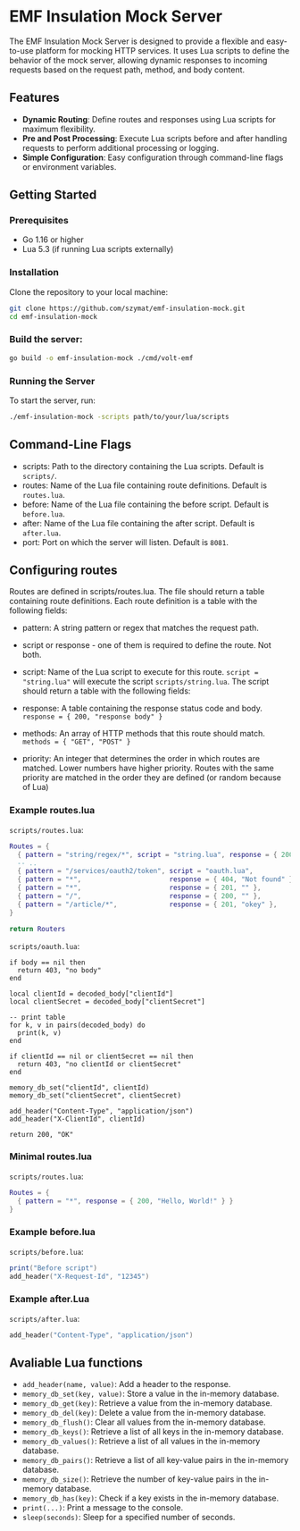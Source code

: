 # EMF Insulation Mock Server

The EMF Insulation Mock Server is designed to provide a flexible and easy-to-use platform for mocking HTTP services. It uses Lua scripts to define the behavior of the mock server, allowing dynamic responses to incoming requests based on the request path, method, and body content.

## Features

- **Dynamic Routing**: Define routes and responses using Lua scripts for maximum flexibility.
- **Pre and Post Processing**: Execute Lua scripts before and after handling requests to perform additional processing or logging.
- **Simple Configuration**: Easy configuration through command-line flags or environment variables.

## Getting Started

### Prerequisites

- Go 1.16 or higher
- Lua 5.3 (if running Lua scripts externally)

### Installation

Clone the repository to your local machine:

```bash
git clone https://github.com/szymat/emf-insulation-mock.git
cd emf-insulation-mock
```

### Build the server:
    
```bash
go build -o emf-insulation-mock ./cmd/volt-emf
```

### Running the Server
To start the server, run:

```bash
./emf-insulation-mock -scripts path/to/your/lua/scripts
```


## Command-Line Flags

- scripts: Path to the directory containing the Lua scripts. Default is `scripts/`.
- routes: Name of the Lua file containing route definitions. Default is `routes.lua`.
- before: Name of the Lua file containing the before script. Default is `before.lua`.
- after: Name of the Lua file containing the after script. Default is `after.lua`.
- port: Port on which the server will listen. Default is `8081`.

## Configuring routes

Routes are defined in scripts/routes.lua. The file should return a table containing route definitions. 
Each route definition is a table with the following fields:

- pattern: A string pattern or regex that matches the request path.
- script or response - one of them is required to define the route. Not both.
- script: Name of the Lua script to execute for this route. `script = "string.lua"` will execute the script `scripts/string.lua`. The script should return a table with the following fields:
- response: A table containing the response status code and body. `response = { 200, "response body" }`

- methods: An array of HTTP methods that this route should match. `methods = { "GET", "POST" }`
- priority: An integer that determines the order in which routes are matched. Lower numbers have higher priority. Routes with the same priority are matched in the order they are defined (or random because of Lua)

### Example routes.lua

`scripts/routes.lua`:
```lua
Routes = {
  { pattern = "string/regex/*", script = "string.lua", response = { 200, "response body" }, methods = { "GET", "POST" }, priority = 1 }
  -- ..
  { pattern = "/services/oauth2/token", script = "oauth.lua",            methods = { "POST", "PUT", "PATCH" },  priority = 1 },
  { pattern = "*",                      response = { 404, "Not found" }, methods = { "GET" },                   priority = 100 },
  { pattern = "*",                      response = { 201, "" },          methods = { "POST", "PUT", "DELETE" }, priority = 101 },
  { pattern = "/",                      response = { 200, "" },          methods = { "ALL" },                   priority = 2 },
  { pattern = "/article/*",             response = { 201, "okey" },      methods = { "ALL" },                   priority = 3 }
}

return Routers
```

`scripts/oauth.lua`:
```lue
if body == nil then
  return 403, "no body"
end

local clientId = decoded_body["clientId"]
local clientSecret = decoded_body["clientSecret"]

-- print table
for k, v in pairs(decoded_body) do
  print(k, v)
end

if clientId == nil or clientSecret == nil then
  return 403, "no clientId or clientSecret"
end

memory_db_set("clientId", clientId)
memory_db_set("clientSecret", clientSecret)

add_header("Content-Type", "application/json")
add_header("X-ClientId", clientId)

return 200, "OK"

```

### Minimal routes.lua

`scripts/routes.lua`:
```lua
Routes = {
  { pattern = "*", response = { 200, "Hello, World!" } }
}
```


### Example before.lua

`scripts/before.lua`:
```lua
print("Before script")
add_header("X-Request-Id", "12345")
```

### Example after.Lua

`scripts/after.lua`:
```lua
add_header("Content-Type", "application/json")
```

## Avaliable Lua functions

- `add_header(name, value)`: Add a header to the response.
- `memory_db_set(key, value)`: Store a value in the in-memory database.
- `memory_db_get(key)`: Retrieve a value from the in-memory database.
- `memory_db_del(key)`: Delete a value from the in-memory database.
- `memory_db_flush()`: Clear all values from the in-memory database.
- `memory_db_keys()`: Retrieve a list of all keys in the in-memory database.
- `memory_db_values()`: Retrieve a list of all values in the in-memory database.
- `memory_db_pairs()`: Retrieve a list of all key-value pairs in the in-memory database.
- `memory_db_size()`: Retrieve the number of key-value pairs in the in-memory database.
- `memory_db_has(key)`: Check if a key exists in the in-memory database.
- `print(...)`: Print a message to the console.
- `sleep(seconds)`: Sleep for a specified number of seconds.


